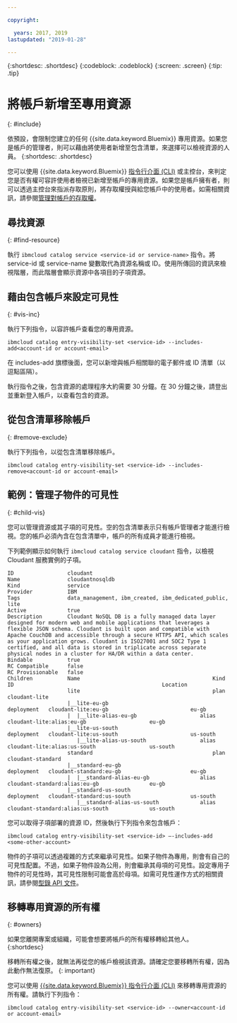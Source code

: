 ```yaml
---

copyright:

  years: 2017, 2019
lastupdated: "2019-01-28"

---
```


{:shortdesc: .shortdesc}
{:codeblock: .codeblock}
{:screen: .screen}
{:tip: .tip}

# 將帳戶新增至專用資源
{: #include}

依預設，會限制您建立的任何 {{site.data.keyword.Bluemix}} 專用資源。如果您是帳戶的管理者，則可以藉由將使用者新增至包含清單，來選擇可以檢視資源的人員。
{:shortdesc: .shortdesc}

您可以使用 {{site.data.keyword.Bluemix}} [指令行介面 (CLI)](/docs/cli/reference/ibmcloud?topic=cloud-cli-ibmcloud_cli) 或主控台，來判定您是否有權可容許使用者檢視已新增至帳戶的專用資源。如果您是帳戶擁有者，則可以透過主控台來指派存取原則，將存取權授與給您帳戶中的使用者。如需相關資訊，請參閱[管理對帳戶的存取權](/docs/account?topic=account-find-access)。

## 尋找資源
{: #find-resource}

執行 `ibmcloud catalog service <service-id or service-name>` 指令。將 service-id 或 service-name 變數取代為資源名稱或 ID。使用所傳回的資訊來檢視階層，而此階層會顯示資源中各項目的子項資源。

## 藉由包含帳戶來設定可見性
{: #vis-inc}

執行下列指令，以容許帳戶查看您的專用資源。

`ibmcloud catalog entry-visibility-set <service-id> --includes-add<account-id or account-email>`

在 includes-add 旗標後面，您可以新增與帳戶相關聯的電子郵件或 ID 清單（以逗點區隔）。

執行指令之後，包含資源的處理程序大約需要 30 分鐘。在 30 分鐘之後，請登出並重新登入帳戶，以查看包含的資源。

## 從包含清單移除帳戶
{: #remove-exclude}

執行下列指令，以從包含清單移除帳戶。

`ibmcloud catalog entry-visibility-set <service-id> --includes-remove<account-id or account-email>`

## 範例：管理子物件的可見性
{: #child-vis}

您可以管理資源或其子項的可見性。空的包含清單表示只有帳戶管理者才能進行檢視。您的帳戶必須內含在包含清單中，帳戶的所有成員才能進行檢視。

下列範例顯示如何執行 `ibmcloud catalog service cloudant` 指令，以檢視 Cloudant 服務實例的子項。

```
ID                 cloudant
Name               cloudantnosqldb
Kind               service
Provider           IBM
Tags               data_management, ibm_created, ibm_dedicated_public, lite
Active             true
Description        Cloudant NoSQL DB is a fully managed data layer designed for modern web and mobile applications that leverages a flexible JSON schema. Cloudant is built upon and compatible with Apache CouchDB and accessible through a secure HTTPS API, which scales as your application grows. Cloudant is ISO27001 and SOC2 Type 1 certified, and all data is stored in triplicate across separate physical nodes in a cluster for HA/DR within a data center.
Bindable           true
RC Compatible      false
RC Provisionable   false
Children           Name                                          Kind         ID                                               Location
                   lite                                          plan         cloudant-lite
                   |__lite-eu-gb                             deployment   cloudant-lite:eu-gb                          eu-gb
                   |  |__lite-alias-eu-gb                    alias        cloudant-lite:alias:eu-gb                    eu-gb
                   |__lite-us-south                          deployment   cloudant-lite:us-south                       us-south
                      |__lite-alias-us-south                 alias        cloudant-lite:alias:us-south                 us-south
                   standard                                      plan         cloudant-standard
                   |__standard-eu-gb                         deployment   cloudant-standard:eu-gb                      eu-gb
                   |  |__standard-alias-eu-gb                alias        cloudant-standard:alias:eu-gb                eu-gb
                   |__standard-us-south                      deployment   cloudant-standard:us-south                   us-south
                      |__standard-alias-us-south             alias        cloudant-standard:alias:us-south             us-south
```

您可以取得子項部署的資源 ID，然後執行下列指令來包含帳戶：

`ibmcloud catalog entry-visibility-set <service-id> —-includes-add <some-other-account>`

物件的子項可以透過複雜的方式來繼承可見性。如果子物件為專用，則會有自己的可見性配置。不過，如果子物件設為公用，則會繼承其母項的可見性。設定專用子物件的可見性時，其可見性限制可能會高於母項。如需可見性運作方式的相關資訊，請參閱[型錄 API 文件](https://{DomainName}/apidocs/globalcatalog)。

## 移轉專用資源的所有權
{: #owners}

如果您離開專案或組織，可能會想要將帳戶的所有權移轉給其他人。
{:shortdesc}

移轉所有權之後，就無法再從您的帳戶檢視該資源。請確定您要移轉所有權，因為此動作無法復原。
{: important}

您可以使用 [{{site.data.keyword.Bluemix}} 指令行介面 (CLI)](/docs/cli/reference/ibmcloud?topic=cloud-cli-ibmcloud_cli) 來移轉專用資源的所有權。請執行下列指令：

`ibmcloud catalog entry-visibility-set <service-id> --owner<account-id or account-email>`

